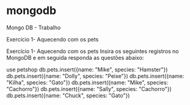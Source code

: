 # mongodb
Mongo DB - Trabalho


Exercício 1- Aquecendo com os pets

Exercício 1- Aquecendo com os pets
Insira os seguintes registros no MongoDB e em seguida responda as questões abaixo:

use petshop
db.pets.insert({name: "Mike", species: "Hamster"}) 
db.pets.insert({name: "Dolly", species: "Peixe"}) 
db.pets.insert({name: "Kilha", species: "Gato"}) 
db.pets.insert({name: "Mike", species: "Cachorro"}) 
db.pets.insert({name: "Sally", species: "Cachorro"}) 
db.pets.insert({name: "Chuck", species: "Gato"})

